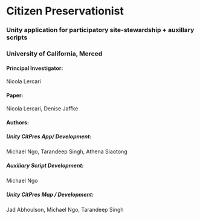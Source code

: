 # Citizen Preservationist
### Unity application for participatory site-stewardship + auxillary scripts

### University of California, Merced

#### Principal Investigator:
Nicola Lercari

#### Paper:
Nicola Lercari, Denise Jaffke

#### Authors:

  ##### Unity CitPres App/ Development:
  Michael Ngo, Tarandeep Singh, Athena Siaotong

  ##### Auxiliary Script Development:
  Michael Ngo

  ##### Unity CitPres Map / Development:
  Jad Abhoulson, Michael Ngo, Tarandeep Singh
